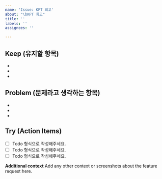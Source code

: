 ```yaml
---
name: 'Issue: KPT 회고'
about: "\bKPT 회고"
title: ''
labels: ''
assignees: ''

---
```


## Keep (유지할 항목)
- 
- 
-

## Problem (문제라고 생각하는 항목)
-
-
-

## Try (Action Items)
- [ ] Todo 형식으로 작성해주세요.
- [ ] Todo 형식으로 작성해주세요.
- [ ] Todo 형식으로 작성해주세요.

**Additional context**
Add any other context or screenshots about the feature request here.
